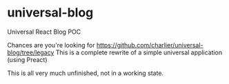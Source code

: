 # universal-blog
Universal React Blog POC

Chances are you're looking for https://github.com/charlier/universal-blog/tree/legacy
This is a complete rewrite of a simple universal application (using Preact)

This is all very much unfinished, not in a working state.
